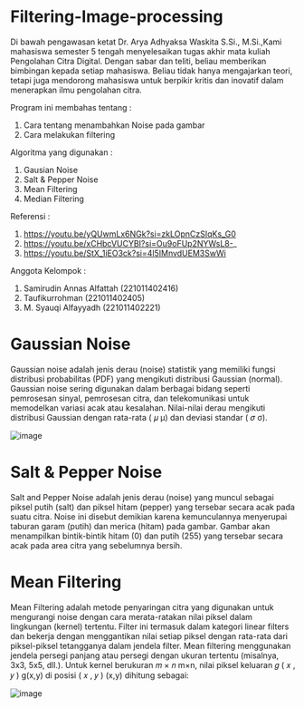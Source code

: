 # Filtering-Image-processing

Di bawah pengawasan ketat Dr. Arya Adhyaksa Waskita S.Si., M.Si.,Kami mahasiswa semester 5 tengah menyelesaikan tugas akhir mata kuliah Pengolahan Citra Digital. Dengan sabar dan teliti, beliau memberikan bimbingan kepada setiap mahasiswa. Beliau tidak hanya mengajarkan teori, tetapi juga mendorong mahasiswa untuk berpikir kritis dan inovatif dalam menerapkan ilmu pengolahan citra.

Program ini membahas tentang : 
1. Cara tentang menambahkan Noise pada gambar
2. Cara melakukan filtering

Algoritma yang digunakan :
1. Gausian Noise
2. Salt & Pepper Noise
3. Mean Filtering
4. Median Filtering

Referensi :
1. https://youtu.be/yQUwmLx6NGk?si=zkLOpnCzSIqKs_G0
2. https://youtu.be/xCHbcVUCYBI?si=Ou9oFUp2NYWsL8-_
3. https://youtu.be/StX_1iEO3ck?si=4l5IMnvdUEM3SwWi

Anggota Kelompok : 
1. Samirudin Annas Alfattah (221011402416)
2. Taufikurrohman (221011402405)
3. M. Syauqi Alfayyadh (221011402221)


# Gaussian Noise

Gaussian noise adalah jenis derau (noise) statistik yang memiliki fungsi distribusi probabilitas (PDF) yang mengikuti distribusi Gaussian (normal). Gaussian noise sering digunakan dalam berbagai bidang seperti pemrosesan sinyal, pemrosesan citra, dan telekomunikasi untuk memodelkan variasi acak atau kesalahan.
Nilai-nilai derau mengikuti distribusi Gaussian dengan rata-rata ( 𝜇 μ) dan deviasi standar ( 𝜎 σ).

![image](https://github.com/user-attachments/assets/199c165c-8c9d-4702-b588-940d9ab8c3ca)


# Salt & Pepper Noise
Salt and Pepper Noise adalah jenis derau (noise) yang muncul sebagai piksel putih (salt) dan piksel hitam (pepper) yang tersebar secara acak pada suatu citra. Noise ini disebut demikian karena kemunculannya menyerupai taburan garam (putih) dan merica (hitam) pada gambar. Gambar akan menampilkan bintik-bintik hitam (0) dan putih (255) yang tersebar secara acak pada area citra yang sebelumnya bersih.


# Mean Filtering
Mean Filtering adalah metode penyaringan citra yang digunakan untuk mengurangi noise dengan cara merata-ratakan nilai piksel dalam lingkungan (kernel) tertentu. Filter ini termasuk dalam kategori linear filters dan bekerja dengan menggantikan nilai setiap piksel dengan rata-rata dari piksel-piksel tetangganya dalam jendela filter. Mean filtering menggunakan jendela persegi panjang atau persegi dengan ukuran tertentu (misalnya, 3x3, 5x5, dll.).
Untuk kernel berukuran 𝑚 × 𝑛 m×n, nilai piksel keluaran 𝑔 ( 𝑥 , 𝑦 ) g(x,y) di posisi ( 𝑥 , 𝑦 ) (x,y) dihitung sebagai:

![image](https://github.com/user-attachments/assets/5ec9ff79-35f8-4995-8d11-b57b5d13ea74)
